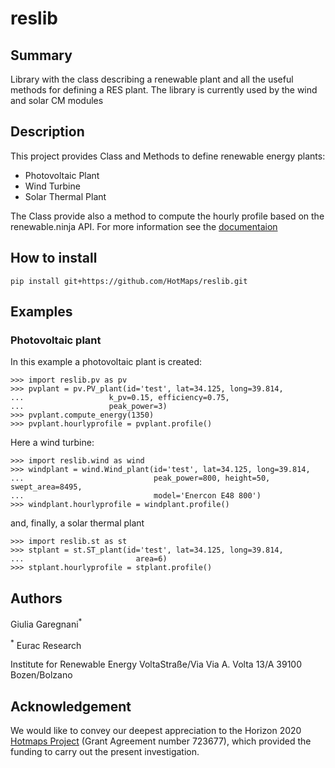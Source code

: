 # reslib

## Summary
Library with the class describing a renewable plant and all the useful methods for defining a RES plant. The library is currently used by the wind and solar CM modules

## Description

This project provides Class and Methods to define renewable energy plants:
- Photovoltaic Plant
- Wind Turbine
- Solar Thermal Plant

The Class provide also a method to compute the hourly profile based on the renewable.ninja API.
For more information see the [documentaion](https://www.renewables.ninja/documentation)

## How to install

```
pip install git+https://github.com/HotMaps/reslib.git
```

## Examples

### Photovoltaic plant

In this example a photovoltaic plant is created:

```
>>> import reslib.pv as pv
>>> pvplant = pv.PV_plant(id='test', lat=34.125, long=39.814,
...                   k_pv=0.15, efficiency=0.75,
...                   peak_power=3)
>>> pvplant.compute_energy(1350)
>>> pvplant.hourlyprofile = pvplant.profile()
```

Here a wind turbine:

```
>>> import reslib.wind as wind
>>> windplant = wind.Wind_plant(id='test', lat=34.125, long=39.814,
...                             peak_power=800, height=50, swept_area=8495,
...                             model='Enercon E48 800')
>>> windplant.hourlyprofile = windplant.profile()
```
and, finally, a solar thermal plant

```
>>> import reslib.st as st
>>> stplant = st.ST_plant(id='test', lat=34.125, long=39.814,
...                         area=6)
>>> stplant.hourlyprofile = stplant.profile()
```

## Authors

Giulia Garegnani<sup>*</sup> 

<sup>*</sup> Eurac Research 

Institute for Renewable Energy
VoltaStraße/Via Via A. Volta 13/A
39100 Bozen/Bolzano


## Acknowledgement

We would like to convey our deepest appreciation to the Horizon 2020 [Hotmaps Project](http://www.hotmaps-project.eu/) (Grant Agreement number 723677), which provided the funding to carry out the present investigation.


